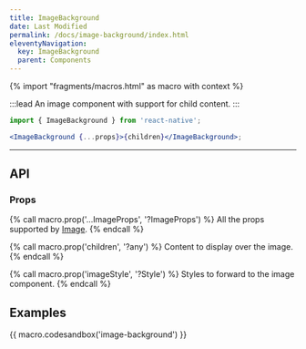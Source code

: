```yaml
---
title: ImageBackground
date: Last Modified
permalink: /docs/image-background/index.html
eleventyNavigation:
  key: ImageBackground
  parent: Components
---
```


{% import "fragments/macros.html" as macro with context %}

:::lead
An image component with support for child content.
:::

```jsx
import { ImageBackground } from 'react-native';

<ImageBackground {...props}>{children}</ImageBackground>;
```

---

## API

### Props

{% call macro.prop('...ImageProps', '?ImageProps') %}
All the props supported by [Image](/docs/image).
{% endcall %}

{% call macro.prop('children', '?any') %}
Content to display over the image.
{% endcall %}

{% call macro.prop('imageStyle', '?Style') %}
Styles to forward to the image component.
{% endcall %}

## Examples

{{ macro.codesandbox('image-background') }}
